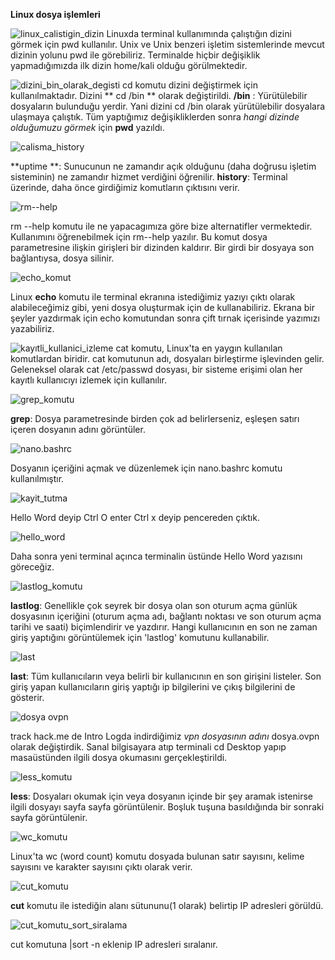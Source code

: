 **Linux dosya işlemleri**

![linux_calistigin_dizin](https://github.com/user-attachments/assets/78bbf7a5-6b03-4493-83c6-8ea7d4588ca8)
Linuxda terminal kullanımında çalıştığın dizini görmek için pwd kullanılır.
Unix ve Unix benzeri işletim sistemlerinde mevcut dizinin yolunu pwd ile görebiliriz.
Terminalde hiçbir değişiklik yapmadığımızda ilk dizin home/kali olduğu görülmektedir.


![dizini_bin_olarak_degisti](https://github.com/user-attachments/assets/8fa0c50f-4884-4349-8a23-5248b3609840)
cd komutu dizini değiştirmek için kullanılmaktadır.
Dizini ** cd /bin ** olarak değiştirildi.
**/bin** : Yürütülebilir dosyaların bulunduğu yerdir.
Yani dizini  cd /bin olarak yürütülebilir dosyalara ulaşmaya çalıştık.
Tüm yaptığımız değişikliklerden sonra *hangi dizinde  olduğumuzu görmek* için **pwd** yazıldı.

![calisma_history](https://github.com/user-attachments/assets/48b058fe-e0a1-4199-8e16-f99c77121135)

**uptime **: Sunucunun ne zamandır açık olduğunu (daha doğrusu işletim sisteminin) ne zamandır hizmet verdiğini öğrenilir.
**history**: Terminal üzerinde, daha önce girdiğimiz komutların çıktısını verir.

![rm--help](https://github.com/user-attachments/assets/17f73441-98c5-436b-96c5-216a53d83b41)

rm --help komutu ile ne yapacagımıza göre bize alternatifler vermektedir.
Kullanımını öğrenebilmek için rm--help yazılır.
Bu komut  dosya parametresine ilişkin girişleri bir dizinden kaldırır.
Bir girdi bir dosyaya son bağlantıysa, dosya silinir. 

![echo_komut](https://github.com/user-attachments/assets/94258678-e850-4431-9772-15a110dd97e8)

Linux **echo** komutu ile terminal ekranına istediğimiz yazıyı çıktı olarak alabileceğimiz gibi, yeni dosya oluşturmak için de kullanabiliriz. 
Ekrana bir şeyler yazdırmak için echo komutundan sonra çift tırnak içerisinde yazımızı yazabiliriz.

![kayıtli_kullanici_izleme](https://github.com/user-attachments/assets/4de2d38d-aee9-44e7-9a60-215935a9ea6b)
cat komutu, Linux'ta en yaygın kullanılan komutlardan biridir.
cat komutunun adı, dosyaları birleştirme işlevinden gelir.
Geleneksel olarak cat /etc/passwd dosyası, bir sisteme erişimi olan her kayıtlı kullanıcıyı izlemek için kullanılır.

![grep_komutu](https://github.com/user-attachments/assets/63003e43-30d6-4c31-b599-056b800c020b)

**grep**: Dosya parametresinde birden çok ad belirlerseniz, eşleşen satırı içeren dosyanın adını görüntüler.

![nano.bashrc](https://github.com/user-attachments/assets/f7fc612a-e465-4c04-a07f-cef3807df2b3)

Dosyanın içeriğini açmak ve düzenlemek için nano.bashrc komutu kullanılmıştır.

![kayit_tutma](https://github.com/user-attachments/assets/7a6013cb-fae2-4b0f-a690-8b9e39f6f86a)

Hello Word deyip Ctrl O enter Ctrl x deyip pencereden çıktık.

![hello_word](https://github.com/user-attachments/assets/e476af56-f562-4451-bb6b-3ff3f85fea1f)

Daha sonra yeni terminal açınca terminalin üstünde Hello Word yazısını göreceğiz.

![lastlog_komutu](https://github.com/user-attachments/assets/50ba13fb-4038-4be4-9dbb-127318331a90)

**lastlog**: Genellikle çok seyrek bir dosya olan son oturum açma günlük dosyasının içeriğini (oturum açma adı, bağlantı noktası ve son oturum açma tarihi ve saati) biçimlendirir ve yazdırır. 
Hangi kullanıcının en son ne zaman giriş yaptığını görüntülemek için 'lastlog' komutunu kullanabilir.

![last](https://github.com/user-attachments/assets/2ee34f0c-52f7-40e1-a4fc-19ccd8bfdced)

**last**: Tüm kullanıcıların veya belirli bir kullanıcının en son girişini listeler.
Son giriş yapan kullanıcıların giriş yaptığı ip bilgilerini ve çıkış bilgilerini de gösterir.

![dosya ovpn](https://github.com/user-attachments/assets/842fa7f3-1aa0-4c28-b4cd-260249da3b67)

track hack.me de Intro Logda indirdiğimiz *vpn dosyasının adını* dosya.ovpn olarak değiştirdik.
Sanal bilgisayara atıp terminali cd Desktop yapıp masaüstünden ilgili dosya okumasını gerçekleştirildi.

![less_komutu](https://github.com/user-attachments/assets/050a69d6-febe-477d-94a8-3559e7b49336)

**less**: Dosyaları okumak için veya dosyanın içinde bir şey aramak istenirse ilgili  dosyayı sayfa sayfa görüntülenir. Boşluk tuşuna basıldığında bir sonraki sayfa görüntülenir.

![wc_komutu](https://github.com/user-attachments/assets/fae1077c-8f9f-4e86-a10b-87185d5b6b71)

Linux'ta wc (word count) komutu dosyada bulunan satır sayısını, kelime sayısını ve karakter sayısını çıktı olarak verir.

![cut_komutu](https://github.com/user-attachments/assets/ca927bdd-e0bb-4966-bb95-117de0c6ca5c)

**cut** komutu ile istediğin alanı sütununu(1 olarak) belirtip IP adresleri görüldü.

![cut_komutu_sort_siralama](https://github.com/user-attachments/assets/7f21324c-e202-49fa-935c-4199767617ae)

cut komutuna |sort -n  eklenip IP adresleri sıralanır.
